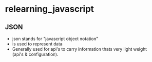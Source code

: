 # relearning_javascript

## JSON
- json stands for "javascript object notation"
- is used to represent data
- Generally used for api's to carry information thats very light weight (api's & configuration).